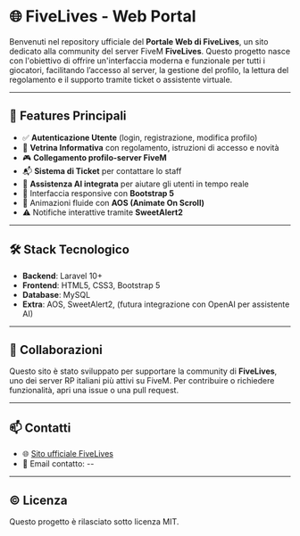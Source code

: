 # 🌐 FiveLives - Web Portal

Benvenuti nel repository ufficiale del **Portale Web di FiveLives**, un sito dedicato alla community del server FiveM **FiveLives**. Questo progetto nasce con l'obiettivo di offrire un'interfaccia moderna e funzionale per tutti i giocatori, facilitando l’accesso al server, la gestione del profilo, la lettura del regolamento e il supporto tramite ticket o assistente virtuale.

---

## 🚀 Features Principali

- ✅ **Autenticazione Utente** (login, registrazione, modifica profilo)
- 📑 **Vetrina Informativa** con regolamento, istruzioni di accesso e novità
- 🎮 **Collegamento profilo-server FiveM**
- 📬 **Sistema di Ticket** per contattare lo staff
- 🤖 **Assistenza AI integrata** per aiutare gli utenti in tempo reale
- 💬 Interfaccia responsive con **Bootstrap 5**
- 🎨 Animazioni fluide con **AOS (Animate On Scroll)**
- ⚠️ Notifiche interattive tramite **SweetAlert2**

---

## 🛠️ Stack Tecnologico

- **Backend**: Laravel 10+
- **Frontend**: HTML5, CSS3, Bootstrap 5
- **Database**: MySQL
- **Extra**: AOS, SweetAlert2, (futura integrazione con OpenAI per assistente AI)


---

## 🤝 Collaborazioni

Questo sito è stato sviluppato per supportare la community di **FiveLives**, uno dei server RP italiani più attivi su FiveM. Per contribuire o richiedere funzionalità, apri una issue o una pull request.

---

## 📫 Contatti

- 🌐 [Sito ufficiale FiveLives](--)
- 📧 Email contatto: --

---

## ©️ Licenza

Questo progetto è rilasciato sotto licenza MIT.
